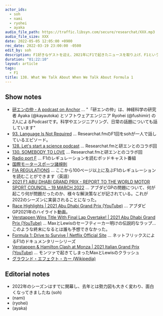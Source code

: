 ```yaml
---
actor_ids:
  - soh
  - nami
  - ryohei
  - ayaka
audio_file_path: https://traffic.libsyn.com/secure/researchat/XXX.mp3
audio_file_size: XXX
date: 2022-05-05 12:05:00 +0900
rec_date: 2022-03-19 23:00:00 -0500
edit_by: soh
description: F1好きなゲストを迎え、2021年にF1で起きたニュースを取り上げ、F1という競技の面白さや複雑さ、国際情勢とスポーツの関係などについて話しました。
duration: "01:22:10"
layout: article
tags:
  - F1
title: 138. What We Talk About When We Talk About Formula 1
---
```


## Show notes
- [研エンの仲 - A podcast on Anchor](https://anchor.fm) ... "「研エンの仲」は、神経科学の研究者 Ayaka (@kayautoka) とソフトウェアエンジニア Ryohei (@fushimir)
の2人によるPodcastです。科学やエンジニアリング、日常の話題についても話しています"
- [93. Language Is Not Required](https://researchat.fm/episode/93) ... Researchat.fmのF1回をsohが一人で話しているエピソード。
- [128. Let's start a science podcast](https://researchat.fm/episode/128) ... Researchat.fmと研エンとのコラボ回
- [130. SOMEBODY TO LOVE](https://researchat.fm/episode/130) ... Researchat.fmと研エンとのコラボ回
- [Radio port F](https://www.listennotes.com/podcasts/radio-port-f-port-f-8oyx_3SjNp2/) ... F1のレギュレーションを読むポッドキャスト番組
- [国際モータースポーツ諸規則](https://motorsports.jaf.or.jp/regulations/information/international)
- [FIA REGULATIONS](https://www.fia.com/regulation/category/110) ... ここから100ページ以上に及ぶF1のレギュレーションを読むことができます（英語）
- [2021 F1 ABU DHABI GRAND PRIX - REPORT TO THE WORLD MOTOR SPORT COUNCIL - 19 MARCH 2022](https://www.fia.com/2021-f1-abu-dhabi-grand-prix-report-world-motor-sport-council-19-march-2022) ... アブダビGPの問題について、何が起こり何が問題だったのか、様々な解決策などが記されている。これが2022のシーズンに実装されることになった。
- [Race Highlights | 2021 Abu Dhabi Grand Prix (YouTube)](https://www.youtube.com/watch?v=7QJ-N-AQJYc) ... アブダビGP2021年のハイライト動画。
- [Verstappen Wins Title With Final Lap Overtake! | 2021 Abu Dhabi Grand Prix (YouTube)](https://www.youtube.com/watch?v=MTe12fH2xtQ) ... MaxとLewisのセーフティーカー明けの伝説的なラップ...このような終末になるとは誰も予想できなかった。
- [Formula 1: Drive to Survive | Netflix Official Site](https://www.netflix.com/ca/title/80204890) ... ネットフリックスによるF1のドキュメンタリーシリーズ
- [Verstappen & Hamilton Clash at Monza | 2021 Italian Grand Prix (YouTube)](https://www.youtube.com/watch?v=_VSwwZYDW94&t=1s) ... モンツァで起きてしまったMaxとLewisのクラッシュ
- [グラウンド・エフェクト・カー (Wikipedia)](https://ja.wikipedia.org/wiki/%E3%82%B0%E3%83%A9%E3%82%A6%E3%83%B3%E3%83%89%E3%83%BB%E3%82%A8%E3%83%95%E3%82%A7%E3%82%AF%E3%83%88%E3%83%BB%E3%82%AB%E3%83%BC)

## Editorial notes
- 2022年のシーズンはすでに開幕し、去年とは勢力図も大きく変わり、面白くなってきましたね (soh)
- (nami)
- (ryohei)
- (ayaka)

